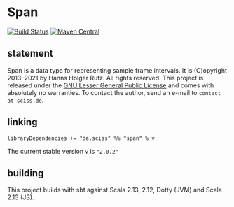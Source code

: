 # Span

[![Build Status](https://github.com/Sciss/Span/workflows/Scala%20CI/badge.svg?branch=main)](https://github.com/Sciss/Span/actions?query=workflow%3A%22Scala+CI%22)
[![Maven Central](https://maven-badges.herokuapp.com/maven-central/de.sciss/span_2.13/badge.svg)](https://maven-badges.herokuapp.com/maven-central/de.sciss/span_2.13)

## statement

Span is a data type for representing sample frame intervals. It is (C)opyright 2013&ndash;2021 by Hanns Holger Rutz.
All rights reserved.  This project is released under the 
[GNU Lesser General Public License](https://raw.github.com/Sciss/Span/main/LICENSE) and comes with absolutely
no warranties. To contact the author, send an e-mail to `contact at sciss.de`.

## linking

    libraryDependencies += "de.sciss" %% "span" % v

The current stable version `v` is `"2.0.2"`

## building

This project builds with sbt against Scala 2.13, 2.12, Dotty (JVM) and Scala 2.13 (JS).

